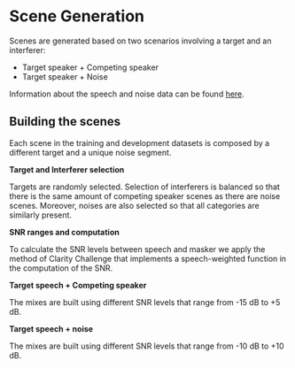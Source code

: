 # Scene Generation

Scenes are generated based on two scenarios involving a target and an interferer:

* Target speaker + Competing speaker
* Target speaker + Noise

Information about the speech and noise data can be found [here](https://challenge.cogmhear.org/#/challenge-data/data-spec).

## Building the scenes

Each scene in the training and development datasets is composed by a different target and a unique noise segment.

**Target and Interferer selection**

Targets are randomly selected. Selection of interferers is balanced so that there is the same amount of competing speaker scenes as there are noise scenes. Moreover, noises are also selected so that all categories are similarly present. 

**SNR ranges and computation**

To calculate the SNR levels between speech and masker we apply the method of Clarity Challenge that implements a speech-weighted function in the computation of the SNR. 

**Target speech + Competing speaker**

The mixes are built using different SNR levels that range from -15 dB to +5 dB. 

**Target speech + noise** 

The mixes are built using different SNR levels that range from -10 dB to +10 dB.



